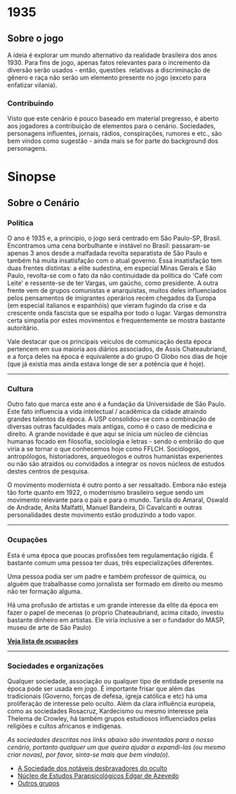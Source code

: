 # 1935

## Sobre o jogo

A ideia é explorar um mundo alternativo da realidade brasileira dos anos 1930. Para fins de jogo, apenas fatos relevantes para o incremento da diversão serão usados - então, questões  relativas a discriminação de gênero e raça não serão um elemento presente no jogo (exceto para enfatizar vilania).

### Contribuindo
Visto que este cenário é pouco baseado em material pregresso, é aberto aos jogadores a contribuição de elementos para o cenário. Sociedades, personagens influentes, jornais, rádios, conspirações, rumores e etc., são bem vindos como sugestão - ainda mais se for parte do background dos personagens. 

# Sinopse
## Sobre o Cenário

### Política

O ano é 1935 e, a princípio, o jogo será centrado em São Paulo-SP, Brasil. Encontramos uma cena borbulhante e instável no Brasil: passaram-se apenas 3 anos desde a malfadada revolta separatista de São Paulo e também há muita insatisfação com o atual governo. Essa insatisfação tem duas frentes distintas: a elite sudestina, em especial Minas Gerais e São Paulo, revolta-se com o fato da não continuidade da política do 'Café com Leite' e ressente-se de ter Vargas, um gaúcho, como presidente. A outra frente vem de grupos comunistas e anarquistas, muitos deles influenciados pelos pensamentos de imigrantes operários recém chegados da Europa (em especial italianos e espanhóis) que vieram fugindo da crise e da crescente onda fascista que se espalha por todo o lugar. Vargas demonstra certa simpatia por estes movimentos e frequentemente se mostra bastante autoritário.

Vale destacar que os principais veículos de comunicação desta época pertencem em sua maioria aos diários associados, de Assis Chateaubriand, e a força deles na época é equivalente a do grupo O Globo nos dias de hoje (que já existia mas ainda estava longe de ser a potência que é hoje).

---
### Cultura

​​Outro fato que marca este ano é a fundação da Universidade de São Paulo. Este fato influencia a vida intelectual / acadêmica da cidade atraindo grandes talentos da época. A USP consolidou-se com a combinação de diversas outras faculdades mais antigas, como é o caso de medicina e direito. A grande novidade é que aqui se inicia um núcleo de ciências humanas focado em filosofia, sociologia e letras - sendo o embrião do que viria a se tornar o que conhecemos hoje como FFLCH. Sociólogos, antropólogos, historiadores, arqueólogos e outros humanistas experientes ou não são atraídos ou convidados a integrar os novos núcleos de estudos destes centros de pesquisa.

O movimento modernista é outro ponto a ser ressaltado. Embora não esteja tão forte quanto em 1922, o modernismo brasileiro segue sendo um movimento relevante para o país e para o mundo. Tarsila do Amaral, Oswald de Andrade, Anita Malfatti, Manuel Bandeira, Di Cavalcanti e outras personalidades deste movimento estão produzindo a todo vapor.

---

### Ocupações

Esta é uma época que poucas profissões tem regulamentação rígida. É bastante comum uma pessoa ter duas, três especializações diferentes. 

Uma pessoa podia ser um padre e também professor de química, ou alguém que trabalhasse como jornalista ser formado em direito ou mesmo não ter formação alguma.

Há uma profusão de artistas e um grande interesse da elite da época em fazer o papel de mecenas (o próprio Chateaubriand, acima citado, investiu bastante dinheiro em artistas. Ele viria inclusive a ser o fundador do MASP, museu de arte de São Paulo)

 **[Veja lista de ocupações](pages/ocupacoes/index.md)**

----
### Sociedades e organizações

Qualquer sociedade, associação ou qualquer tipo de entidade presente na época pode ser usada em jogo. É importante frisar que além das tradicionais (Governo, forças de defesa, igreja católica e etc) há uma proliferação de interesse pelo oculto. Além da clara influência europeia, como as sociedades Rosacruz, Kardecismo ou mesmo interesse pela Thelema de Crowley, há também grupos estudiosos influenciados pelas religiões e cultos africanos e indígenas.

*As sociedades descritas nos links abaixo são inventadas para o nosso cenário, portanto qualquer um que queira ajudar a expandi-las (ou mesmo criar novas), por favor, sinta-se mais que bem vinda(o).*

* [A Sociedade dos notáveis desbravadores do oculto](pages/desbravadores_do_oculto/index.md)
* [Núcleo de Estudos Parapsicológicos Edgar de Azevedo](pages/estudos_parapsicologicos/index.md)
* [Outros grupos](pages/outros_grupos/Index.md)
